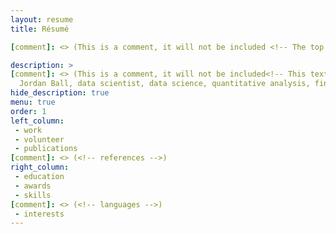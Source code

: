 ```yaml
---
layout: resume
title: Résumé

[comment]: <> (This is a comment, it will not be included <!-- The top text is edited in _data/resume.yml -->)

description: >
[comment]: <> (This is a comment, it will not be included<!-- This text can be picked up by search engines -->)
  Jordan Ball, data scientist, data science, quantitative analysis, finance, The Data Incubator
hide_description: true
menu: true
order: 1
left_column:
 - work
 - volunteer
 - publications
[comment]: <> (<!-- references -->)
right_column:
 - education
 - awards
 - skills
[comment]: <> (<!-- languages -->)
 - interests
---
```

